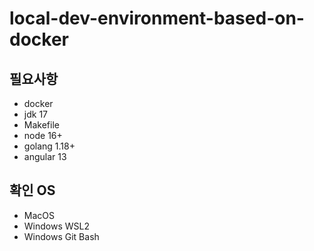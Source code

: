 # local-dev-environment-based-on-docker

## 필요사항

- docker
- jdk 17
- Makefile
- node 16+
- golang 1.18+
- angular 13

## 확인 OS

- MacOS
- Windows WSL2
- Windows Git Bash
